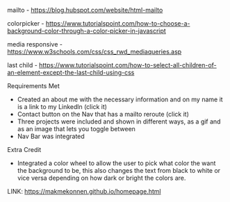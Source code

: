 mailto - https://blog.hubspot.com/website/html-mailto

colorpicker - https://www.tutorialspoint.com/how-to-choose-a-background-color-through-a-color-picker-in-javascript

media responsive - https://www.w3schools.com/css/css_rwd_mediaqueries.asp

last child - https://www.tutorialspoint.com/how-to-select-all-children-of-an-element-except-the-last-child-using-css


Requirements Met
- Created an about me with the necessary information and on my name it is a link to my Linkedln (click it)
- Contact button on the Nav that has a mailto reroute (click it)
- Three projects were included and shown in different ways, as a gif and as an image that lets you toggle between
- Nav Bar was integrated

Extra Credit
- Integrated a color wheel to allow the user to pick what color the want the background to be, this also changes the text from black to white or vice versa depending on how dark or bright the colors are.


LINK: https://makmekonnen.github.io/homepage.html